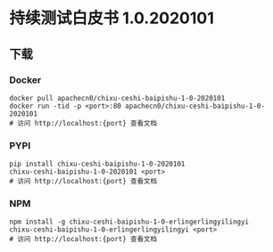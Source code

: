 # 持续测试白皮书 1.0.2020101

## 下载

### Docker

```
docker pull apachecn0/chixu-ceshi-baipishu-1-0-2020101
docker run -tid -p <port>:80 apachecn0/chixu-ceshi-baipishu-1-0-2020101
# 访问 http://localhost:{port} 查看文档
```

### PYPI

```
pip install chixu-ceshi-baipishu-1-0-2020101
chixu-ceshi-baipishu-1-0-2020101 <port>
# 访问 http://localhost:{port} 查看文档
```

### NPM

```
npm install -g chixu-ceshi-baipishu-1-0-erlingerlingyilingyi
chixu-ceshi-baipishu-1-0-erlingerlingyilingyi <port>
# 访问 http://localhost:{port} 查看文档
```